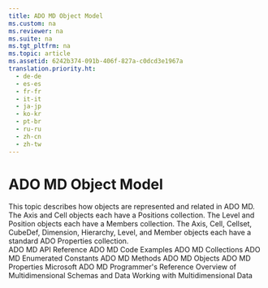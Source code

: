```yaml
---
title: ADO MD Object Model
ms.custom: na
ms.reviewer: na
ms.suite: na
ms.tgt_pltfrm: na
ms.topic: article
ms.assetid: 6242b374-091b-406f-827a-c0dcd3e1967a
translation.priority.ht: 
  - de-de
  - es-es
  - fr-fr
  - it-it
  - ja-jp
  - ko-kr
  - pt-br
  - ru-ru
  - zh-cn
  - zh-tw
---
```

# ADO MD Object Model
<?xml version="1.0" encoding="utf-8"?>
<developerReferenceWithoutSyntaxDocument xmlns="http://ddue.schemas.microsoft.com/authoring/2003/5" xmlns:xlink="http://www.w3.org/1999/xlink" xmlns:xsi="http://www.w3.org/2001/XMLSchema-instance" xsi:schemaLocation="http://ddue.schemas.microsoft.com/authoring/2003/5 http://dduestorage.blob.core.windows.net/ddueschema/developer.xsd">
  <introduction>
    <para>This topic describes how objects are represented and related in ADO MD.</para>
    <mediaLink>
      <image xlink:href="bc1567d8-14f0-4241-bc16-f4770d7d2118" />
    </mediaLink>
  </introduction>
  <section>
    <content>
      <para>The <legacyLink xlink:href="5f498c9a-b1e7-4e6e-9ae6-71eadaf9aada">Axis</legacyLink> and <legacyLink xlink:href="dcc2f044-b785-4a29-9bc5-b673f66eedf9">Cell</legacyLink> objects each have a <legacyLink xlink:href="5b9e7545-cf30-464d-80ef-5c99c8306bab">Positions</legacyLink> collection.</para>
      <para>The <legacyLink xlink:href="37815869-ed30-45fd-9aea-0a986c1b305c">Level</legacyLink> and <legacyLink xlink:href="91eab784-3ce9-41d6-a840-9b0939ca0608">Position</legacyLink> objects each have a <legacyLink xlink:href="3a647cde-efdc-4394-b1b9-8cbb1b9d689f">Members</legacyLink> collection.</para>
      <para>The <legacyLink xlink:href="5f498c9a-b1e7-4e6e-9ae6-71eadaf9aada">Axis</legacyLink>, <legacyLink xlink:href="dcc2f044-b785-4a29-9bc5-b673f66eedf9">Cell</legacyLink>, <legacyLink xlink:href="5e2452c0-cac0-49b2-8099-836c35794d50">Cellset</legacyLink>, <legacyLink xlink:href="feb2581c-fc41-471c-bb69-29f8a55fda70">CubeDef</legacyLink>, <legacyLink xlink:href="66adbbd2-23a3-4c19-a91b-84c31309aa1b">Dimension</legacyLink>, <legacyLink xlink:href="034af340-ac79-494e-ba5e-2b57da1cb9de">Hierarchy</legacyLink>, <legacyLink xlink:href="37815869-ed30-45fd-9aea-0a986c1b305c">Level</legacyLink>, and <legacyLink xlink:href="3dedf755-0741-4c3f-8b4e-bff8ff8809c8">Member</legacyLink> objects each have a standard ADO <legacyLink xlink:href="1d539aa8-ce0d-4418-ab03-8d0a3c1e9d82">Properties</legacyLink> collection.</para>
    </content>
  </section>
  <relatedTopics>
<link xlink:href="ad709f69-113b-4972-9384-c1215641844d">ADO MD API Reference</link>
<link xlink:href="72cf9eb3-31f6-441c-aede-5383fdfb81af">ADO MD Code Examples</link>
<link xlink:href="01c53429-ccc9-4077-b738-d3c1f43bd76c">ADO MD Collections</link>
<link xlink:href="d9e66999-96f3-48ec-93b2-d9442da56d9b">ADO MD Enumerated Constants</link>
<link xlink:href="78bfa2f0-358b-40bb-be2e-16262752d676">ADO MD Methods</link>
<link xlink:href="2a32e873-3282-4520-a7ed-89493f1da80e">ADO MD Objects</link>
<link xlink:href="11ca7e42-ab6a-47da-ab32-55abab663069">ADO MD Properties</link>
<link xlink:href="75b774a5-fa94-490a-b521-b2b8f7d48919">Microsoft ADO MD Programmer's Reference</link>
<link xlink:href="ce37fa06-c581-4d80-9a9b-c3aa66408909">Overview of Multidimensional Schemas and Data</link>
<link xlink:href="84387746-aa3e-44fd-ad6c-a8214a6966dc">Working with Multidimensional Data</link>
</relatedTopics>
</developerReferenceWithoutSyntaxDocument>